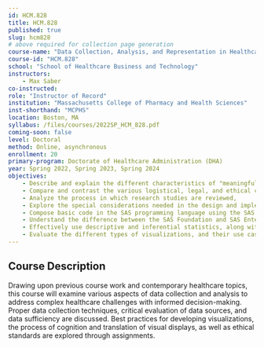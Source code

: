 ```yaml
---
id: HCM.828
title: HCM.828
published: true
slug: hcm828
# above required for collection page generation
course-name: "Data Collection, Analysis, and Representation in Healthcare"
course-id: "HCM.828"
school: "School of Healthcare Business and Technology"
instructors: 
    - Max Saber
co-instructed: 
role: "Instructor of Record"
institution: "Massachusetts College of Pharmacy and Health Sciences"
inst-shorthand: "MCPHS"
location: Boston, MA
syllabus: /files/courses/2022SP_HCM_828.pdf
coming-soon: false
level: Doctoral
method: Online, asynchronous
enrollment: 20
primary-program: Doctorate of Healthcare Administration (DHA)
year: Spring 2022, Spring 2023, Spring 2024
objectives: 
    - Describe and explain the different characteristics of "meaningful" data,
    - Compare and contrast the various logistical, legal, and ethical challenges related to data extraction and analysis of archival patient data sets,
    - Analyze the process in which research studies are reviewed,
    - Explore the special considerations needed in the design and implementation of research data storage,
    - Compose basic code in the SAS programming language using the SAS Foundation application to perform statistical functions against a data set and evaluate the output,
    - Understand the difference between the SAS Foundation and SAS Enterprise Guide applications and know the advantages/disadvantages of both products,
    - Effectively use descriptive and inferential statistics, along with other advanced modeling techniques, to describe a data set, and
    - Evaluate the different types of visualizations, and their use cases, using SAS Viya and SAS Visual Analytics suite.
---
```


## Course Description

Drawing upon previous course work and contemporary healthcare topics, this course will examine various aspects of data collection and analysis to address complex healthcare challenges with informed decision-making. Proper data collection techniques, critical evaluation of data sources, and data sufficiency are discussed. Best practices for developing visualizations, the process of cognition and translation of visual displays, as well as ethical standards are explored through assignments.
